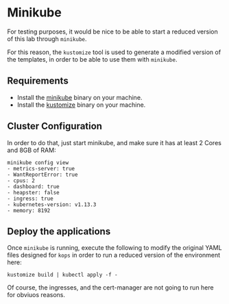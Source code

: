 # Minikube

For testing purposes, it would be nice to be able to start a reduced version of this lab through `minikube`.

For this reason, the `kustomize` tool is used to generate a modified version of the templates, in order to be able to use them with `minikube`.

## Requirements

* Install the [minikube](https://kubernetes.io/docs/tasks/tools/install-minikube/) binary on your machine.
* Install the [kustomize](https://github.com/kubernetes-sigs/kustomize/blob/master/docs/INSTALL.md) binary on your machine.

## Cluster Configuration

In order to do that, just start minikube, and make sure it has at least 2 Cores and 8GB of RAM:

```shell
minikube config view
- metrics-server: true
- WantReportError: true
- cpus: 2
- dashboard: true
- heapster: false
- ingress: true
- kubernetes-version: v1.13.3
- memory: 8192
```

## Deploy the applications

Once `minikube` is running, execute the following to modify the original YAML files designed for `kops` in order to run a reduced version of the environment here:

```shell
kustomize build | kubectl apply -f -
```

Of course, the ingresses, and the cert-manager are not going to run here for obviuos reasons.